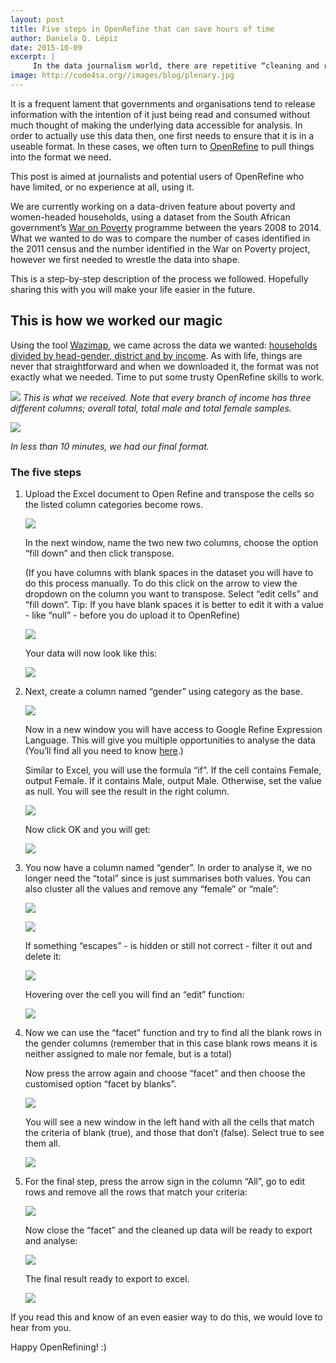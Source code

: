 ```yaml
---
layout: post
title: Five steps in OpenRefine that can save hours of time
author: Daniela Q. Lépiz
date: 2015-10-09
excerpt: |
     In the data journalism world, there are repetitive “cleaning and re-formatting” tasks. These are five steps you will probably need many times to get your data in a useful format before you can analyze it. 
image: http://code4sa.org//images/blog/plenary.jpg
---
```


It is a frequent lament that governments and organisations tend to release information with the intention of it just being read and consumed without much thought of making the underlying data accessible for analysis. In order to actually use this data then, one first needs to ensure that it is in a useable format. In these cases, we often turn to [OpenRefine](http://openrefine.org/) to pull things into the format we need.

This post is aimed at journalists and potential users of OpenRefine who have limited, or no experience at all, using it.

We are currently working on a data-driven feature about poverty and women-headed households, using a dataset from the South African government’s [War on Poverty](http://pmg-assets.s3-website-eu-west-1.amazonaws.com/docs/2009/091013waronpoverty-edit.pdf) programme between the years 2008 to 2014. What we wanted to do was to compare  the number of cases identified in the 2011 census and the number identified in the War on Poverty project, however we first needed to wrestle the data into shape.

This is a step-by-step description of the process we followed. Hopefully sharing this with you will make your life easier in the future.

## This is how we worked our magic

Using the tool [Wazimap](http://www.wazimap.co.za), we came across the data we wanted: [households divided by head-gender, district and by income](http://wazimap.co.za/data/distribution/?table=ANNUALHOUSEHOLDINCOME_GENDEROFHOUSEHOLDHEAD&geo_ids=municipality%7Ccountry-ZA&primary_geo_id=country-ZA). As with life, things are never that straightforward and when we downloaded it, the format was not exactly what we needed. Time to put some trusty OpenRefine skills to work.

<a href="http://code4sa.org//images/blog/REFINE_1.jpg" target="_blank"><img src="//images/blog/REFINE_1.jpg"></a>
_This is what we received. Note that every branch of income has three different columns;  overall total, total male and total female samples._


<a href="http://code4sa.org//images/blog/REFINE_2.jpg" target="_blank"><img src="//images/blog/REFINE_2.jpg"></a>

_In less than 10 minutes, we had our final format._

### The five steps

1. Upload the Excel document to Open Refine and transpose the cells so the listed column categories become rows. 
	
	<a href="http://code4sa.org//images/blog/REFINE_3.jpg" target="_blank"><img src="//images/blog/REFINE_3.jpg"></a>
	
	In the next window, name the two new two columns, choose the option “fill down” and then click transpose. 
	
	(If you have columns with blank spaces in the dataset you will have to do this process manually. To do this click on the arrow to view the dropdown on the column you want to transpose. Select “edit cells” and “fill down”. Tip: If you have blank spaces it is better to edit it with a value - like “null” - before you do upload it to OpenRefine)
	
	<a href="http://code4sa.org//images/blog/REFINE_4.jpg" target="_blank"><img src="//images/blog/REFINE_4.jpg"></a>
	
	Your data will now look like this:
	
	<a href="http://code4sa.org//images/blog/REFINE_5.jpg" target="_blank"><img src="//images/blog/REFINE_5.jpg"></a>
	
2. Next, create a column named “gender” using category as the base.

	<a href="http://code4sa.org//images/blog/REFINE_6.jpg" target="_blank"><img src="//images/blog/REFINE_6.jpg"></a>

	Now in a new window you will have access to Google Refine Expression Language. This will give you multiple opportunities to analyse the data (You’ll find all you need to know [here](https://github.com/OpenRefine/OpenRefine/wiki/Google-refine-expression-language).)

	Similar to Excel, you will use the formula “if”. If the cell contains Female, output Female. If it contains Male, output Male. Otherwise, set the value as null.  You will see the result in the right column.	

	<a href="http://code4sa.org//images/blog/REFINE_7.jpg" target="_blank"><img src="//images/blog/REFINE_7.jpg"></a>

	Now click OK and you will get:

	<a href="http://code4sa.org//images/blog/REFINE_8.jpg" target="_blank"><img src="//images/blog/REFINE_8.jpg"></a>

3. You now have a column named “gender”. In order to analyse it, we no longer need the “total” since is just summarises both values. You can also cluster all the values and remove any “female” or “male”:

	<a href="http://code4sa.org//images/blog/REFINE_9.jpg" target="_blank"><img src="//images/blog/REFINE_9.jpg"></a>

	<a href="http://code4sa.org//images/blog/REFINE_10.jpg" target="_blank"><img src="//images/blog/REFINE_10.jpg"></a>

	If something “escapes” - is hidden or still not correct - filter it out  and delete it:

	<a href="http://code4sa.org//images/blog/REFINE_11.jpg" target="_blank"><img src="//images/blog/REFINE_11.jpg"></a>

	Hovering over the cell you will find an “edit” function:

	<a href="http://code4sa.org//images/blog/REFINE_12.jpg" target="_blank"><img src="//images/blog/REFINE_12.jpg"></a>

4. Now we can use the “facet” function and try to find all the blank rows in the gender columns (remember that in this case blank rows means it is neither assigned to male nor female, but is a total)

	Now press the arrow again and choose “facet” and then choose the customised option “facet by blanks”. 

	<a href="http://code4sa.org//images/blog/REFINE_13.jpg" target="_blank"><img src="//images/blog/REFINE_13.jpg"></a>

	You will see a new window in the left hand with all the cells that match the criteria of blank (true), and those that don’t (false). Select true to see them all. 

	<a href="http://code4sa.org//images/blog/REFINE_14.jpg" target="_blank"><img src="//images/blog/REFINE_14.jpg"></a>

5. For the final step, press the arrow sign in the column “All”, go to edit rows and remove all the rows that match your criteria:

	<a href="http://code4sa.org//images/blog/REFINE_15.jpg" target="_blank"><img src="//images/blog/REFINE_15.jpg"></a>

	Now close the “facet” and the cleaned up data will be ready to export and analyse:

	<a href="http://code4sa.org//images/blog/REFINE_16.jpg" target="_blank"><img src="//images/blog/REFINE_16.jpg"></a>

	The final result ready to export to excel. 

	<a href="http://code4sa.org//images/blog/REFINE_17.jpg" target="_blank"><img src="//images/blog/REFINE_17.jpg"></a>

If you read this and know of an even easier way to do this, we would love to hear from you.
	
Happy OpenRefining! :)
	
